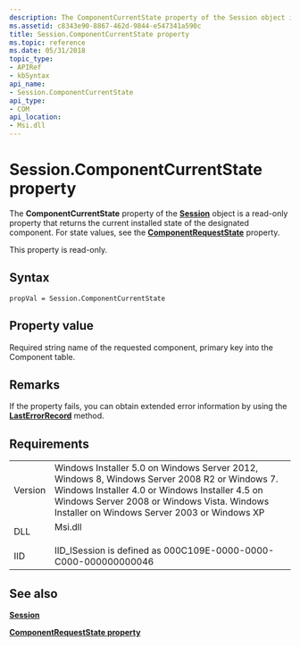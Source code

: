 ```yaml
---
description: The ComponentCurrentState property of the Session object is a read-only property that returns the current installed state of the designated component. For state values, see the ComponentRequestState property.
ms.assetid: c8343e90-8867-462d-9844-e547341a590c
title: Session.ComponentCurrentState property
ms.topic: reference
ms.date: 05/31/2018
topic_type: 
- APIRef
- kbSyntax
api_name: 
- Session.ComponentCurrentState
api_type: 
- COM
api_location: 
- Msi.dll
---
```


# Session.ComponentCurrentState property

The **ComponentCurrentState** property of the [**Session**](session-object.md) object is a read-only property that returns the current installed state of the designated component. For state values, see the [**ComponentRequestState**](session-componentrequeststate.md) property.

This property is read-only.

## Syntax


```JScript
propVal = Session.ComponentCurrentState
```



## Property value

Required string name of the requested component, primary key into the Component table.

## Remarks

If the property fails, you can obtain extended error information by using the [**LastErrorRecord**](installer-lasterrorrecord.md) method.

## Requirements



|                    |                                                                                                                                                                                                                                                         |
|--------------------|---------------------------------------------------------------------------------------------------------------------------------------------------------------------------------------------------------------------------------------------------------|
| Version<br/> | Windows Installer 5.0 on Windows Server 2012, Windows 8, Windows Server 2008 R2 or Windows 7. Windows Installer 4.0 or Windows Installer 4.5 on Windows Server 2008 or Windows Vista. Windows Installer on Windows Server 2003 or Windows XP<br/> |
| DLL<br/>     | <dl> <dt>Msi.dll</dt> </dl>                                                                                                                                                                      |
| IID<br/>     | IID\_ISession is defined as 000C109E-0000-0000-C000-000000000046<br/>                                                                                                                                                                             |



## See also

<dl> <dt>

[**Session**](session-object.md)
</dt> <dt>

[**ComponentRequestState property**](session-componentrequeststate.md)
</dt> </dl>

 

 




